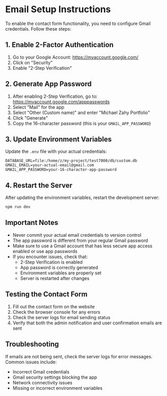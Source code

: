 # Email Setup Instructions

To enable the contact form functionality, you need to configure Gmail credentials. Follow these steps:

## 1. Enable 2-Factor Authentication
1. Go to your Google Account: https://myaccount.google.com/
2. Click on "Security"
3. Enable "2-Step Verification"

## 2. Generate App Password
1. After enabling 2-Step Verification, go to: https://myaccount.google.com/apppasswords
2. Select "Mail" for the app
3. Select "Other (Custom name)" and enter "Michael Zahy Portfolio"
4. Click "Generate"
5. Copy the 16-character password (this is your `GMAIL_APP_PASSWORD`)

## 3. Update Environment Variables
Update the `.env` file with your actual credentials:

```env
DATABASE_URL=file:/home/z/my-project/test7000/db/custom.db
GMAIL_EMAIL=your-actual-email@gmail.com
GMAIL_APP_PASSWORD=your-16-character-app-password
```

## 4. Restart the Server
After updating the environment variables, restart the development server:

```bash
npm run dev
```

## Important Notes
- Never commit your actual email credentials to version control
- The app password is different from your regular Gmail password
- Make sure to use a Gmail account that has less secure app access enabled or use app passwords
- If you encounter issues, check that:
  - 2-Step Verification is enabled
  - App password is correctly generated
  - Environment variables are properly set
  - Server is restarted after changes

## Testing the Contact Form
1. Fill out the contact form on the website
2. Check the browser console for any errors
3. Check the server logs for email sending status
4. Verify that both the admin notification and user confirmation emails are sent

## Troubleshooting
If emails are not being sent, check the server logs for error messages. Common issues include:
- Incorrect Gmail credentials
- Gmail security settings blocking the app
- Network connectivity issues
- Missing or incorrect environment variables